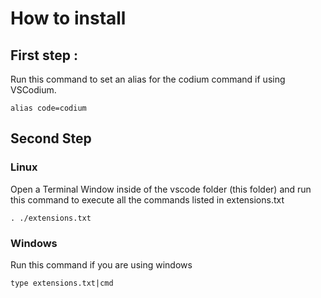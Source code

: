 # How to install

## First step :

Run this command to set an alias for the codium command if using VSCodium.
```
alias code=codium
```

## Second Step

### Linux

Open a Terminal Window inside of the vscode folder (this folder) and run this command to execute all the commands listed in extensions.txt
```
. ./extensions.txt
```

### Windows

Run this command if you are using windows
```
type extensions.txt|cmd
```

